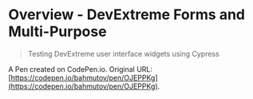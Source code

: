 # Overview - DevExtreme Forms and Multi-Purpose

> Testing DevExtreme user interface widgets using Cypress

A Pen created on CodePen.io. Original URL: [https://codepen.io/bahmutov/pen/OJEPPKg](https://codepen.io/bahmutov/pen/OJEPPKg).
